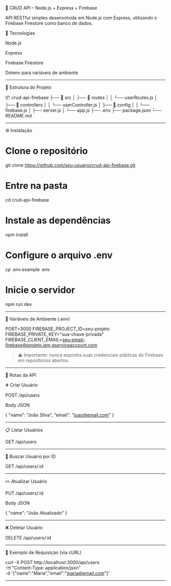 
📌 CRUD API – Node.js + Express + Firebase

API RESTful simples desenvolvida em Node.js com Express, utilizando o Firebase Firestore como banco de dados.

🚀 Tecnologias

Node.js

Express

Firebase Firestore

Dotenv para variáveis de ambiente



---

📂 Estrutura do Projeto

📦 crud-api-firebase
├── 📂 src
│   ├── 📂 routes
│   │   └── userRoutes.js
│   ├── 📂 controllers
│   │   └── userController.js
│   ├── 📂 config
│   │   └── firebase.js
│   ├── server.js
│   └── app.js
├── .env
├── package.json
└── README.md


---

⚙️ Instalação

# Clone o repositório
git clone https://github.com/seu-usuario/crud-api-firebase.git

# Entre na pasta
cd crud-api-firebase

# Instale as dependências
npm install

# Configure o arquivo .env
cp .env.example .env

# Inicie o servidor
npm run dev


---

🔑 Variáveis de Ambiente (.env)

PORT=3000
FIREBASE_PROJECT_ID=seu-projeto
FIREBASE_PRIVATE_KEY="sua-chave-privada"
FIREBASE_CLIENT_EMAIL=seu-email-firebase@projeto.iam.gserviceaccount.com

> ⚠️ Importante: nunca exponha suas credenciais públicas do Firebase em repositórios abertos.




---

📌 Rotas da API

➕ Criar Usuário

POST /api/users

Body JSON

{
  "name": "João Silva",
  "email": "joao@email.com"
}


---

📋 Listar Usuários

GET /api/users


---

🔎 Buscar Usuário por ID

GET /api/users/:id


---

✏️ Atualizar Usuário

PUT /api/users/:id

Body JSON

{
  "name": "João Atualizado"
}


---

❌ Deletar Usuário

DELETE /api/users/:id


---

📮 Exemplo de Requisição (via cURL)

curl -X POST http://localhost:3000/api/users \
-H "Content-Type: application/json" \
-d '{"name":"Maria","email":"maria@email.com"}'


---



